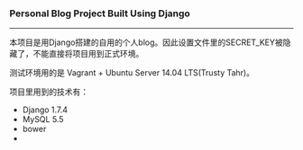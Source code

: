 ### Personal Blog Project Built Using Django
---
本项目是用Django搭建的自用的个人blog。因此设置文件里的SECRET_KEY被隐藏了，不能直接将项目用到正式环境。  


测试环境用的是 Vagrant + Ubuntu Server 14.04 LTS(Trusty Tahr)。

项目里用到的技术有：  
* Django 1.7.4
* MySQL 5.5 
* bower
* 
